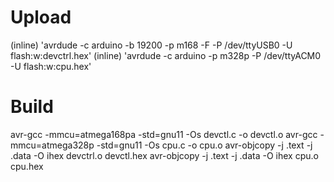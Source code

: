# Upload
(inline) 'avrdude -c arduino -b 19200 -p m168 -F -P /dev/ttyUSB0 -U flash:w:devctrl.hex'
(inline) 'avrdude -c arduino -p m328p -P /dev/ttyACM0 -U flash:w:cpu.hex'

# Build
avr-gcc -mmcu=atmega168pa -std=gnu11  -Os devctl.c -o devctl.o
avr-gcc -mmcu=atmega328p -std=gnu11  -Os cpu.c -o cpu.o
avr-objcopy -j .text -j .data -O ihex  devctrl.o  devctl.hex
avr-objcopy -j .text -j .data -O ihex  cpu.o  cpu.hex
